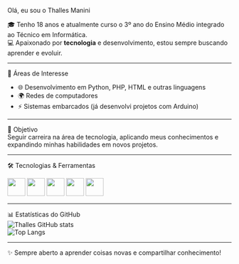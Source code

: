 Olá, eu sou o Thalles Manini  

🎓 Tenho 18 anos e atualmente curso o 3º ano do Ensino Médio integrado ao Técnico em Informática.  
💻 Apaixonado por **tecnologia** e desenvolvimento, estou sempre buscando aprender e evoluir.  

---
 🚀 Áreas de Interesse  
- 🌐 Desenvolvimento em Python, PHP, HTML e outras linguagens  
- 🌍 Redes de computadores
- ⚡ Sistemas embarcados (já desenvolvi projetos com Arduino)  

---

 🎯 Objetivo  
Seguir carreira na área de tecnologia, aplicando meus conhecimentos e expandindo minhas habilidades em novos projetos.  

---

🛠️ Tecnologias & Ferramentas  
<div>
  <img src="https://cdn.jsdelivr.net/gh/devicons/devicon/icons/python/python-original.svg" width="40" height="40"/>
  <img src="https://cdn.jsdelivr.net/gh/devicons/devicon/icons/html5/html5-original.svg" width="40" height="40"/>
  <img src="https://cdn.jsdelivr.net/gh/devicons/devicon/icons/css3/css3-original.svg" width="40" height="40"/>
  <img src="https://cdn.jsdelivr.net/gh/devicons/devicon/icons/javascript/javascript-original.svg" width="40" height="40"/>
  <img src="https://cdn.jsdelivr.net/gh/devicons/devicon/icons/arduino/arduino-original.svg" width="40" height="40"/>

</div>  

---

 📊 Estatísticas do GitHub  
![Thalles GitHub stats](https://github-readme-stats.vercel.app/api?username=thallesmanini&show_icons=true&theme=tokyonight)  
![Top Langs](https://github-readme-stats.vercel.app/api/top-langs/?username=thallesmanini&layout=compact&theme=tokyonight)  

---

✨ Sempre aberto a aprender coisas novas e compartilhar conhecimento!  
